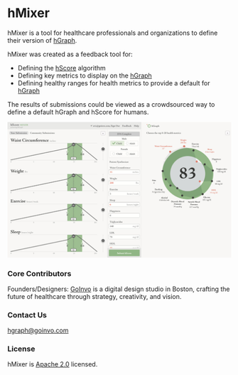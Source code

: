 hMixer
======

hMixer is a tool for healthcare professionals and organizations to define their version of [hGraph](https://github.com/hgraph-os/hGraph).

hMixer was created as a feedback tool for:
- Defining the [hScore](https://github.com/hgraph-os/hScore) algorithm
- Defining key metrics to display on the [hGraph](https://github.com/hgraph-os/hGraph)
- Defining healthy ranges for health metrics to provide a default for [hGraph](https://github.com/hgraph-os/hGraph)

The results of submissions could be viewed as a crowdsourced way to define a default hGraph and hScore for humans.

![hMixer Design](https://github.com/hgraph-os/hgraph-design/blob/main/hMixer/hmixer-design.jpg)

### Core Contributors ###
Founders/Designers: [GoInvo](http://www.goinvo.com/) is a digital design studio in Boston, crafting the future of healthcare through strategy, creativity, and vision.

### Contact Us ###
[hgraph@goinvo.com](mailto:hgraph@goinvo.com)

### License ###
hMixer is [Apache 2.0](https://github.com/goinvo/hMixer/blob/master/LICENSE) licensed.
